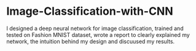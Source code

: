 # Image-Classification-with-CNN

I designed a deep neural network for image classification, trained and tested on Fashion MNIST dataset, wrote a report to clearly explained my network, the intuition behind my design and discuused my results.
